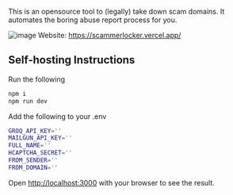 This is an opensource tool to (legally) take down scam domains. It automates the boring abuse report process for you.

![image](https://github.com/user-attachments/assets/679ef9bc-0f36-4ab5-b941-fd8050bef6ed)
Website: https://scammerlocker.vercel.app/


## Self-hosting Instructions

Run the following
```bash
npm i
npm run dev
```

Add the following to your .env
```bash
GROQ_API_KEY=''
MAILGUN_API_KEY=''
FULL_NAME=''
HCAPTCHA_SECRET=''
FROM_SENDER=''
FROM_DOMAIN=''
```

Open [http://localhost:3000](http://localhost:3000) with your browser to see the result.
